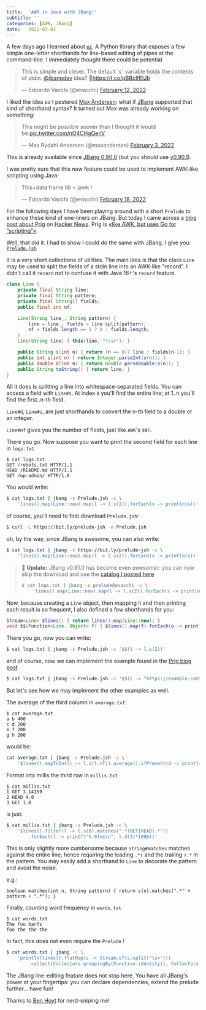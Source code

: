 ```yaml
---
title:  'AWK in Java with JBang!'
subtitle: ''
categories: [AWK, JBang]
date:   2022-03-01
---
```


A few days ago I learned about [`pz`](https://github.com/CZ-NIC/pz). A Python library that exposes a few simple one-letter shorthands for line-based editing of pipes at the command-line. I immediately thought there could be potential.

<blockquote class="twitter-tweet"><p lang="en" dir="ltr">This is simple and clever. The default `s` variable holds the contents of stdin. <a href="https://twitter.com/jbangdev?ref_src=twsrc%5Etfw">@jbangdev</a> idea? 🤔<a href="https://t.co/pBBcIfEIJb">https://t.co/pBBcIfEIJb</a></p>&mdash; Edoardo Vacchi (@evacchi) <a href="https://twitter.com/evacchi/status/1492559555292766219?ref_src=twsrc%5Etfw">February 12, 2022</a></blockquote> <script async src="https://platform.twitter.com/widgets.js" charset="utf-8"></script>

I liked the idea so I pestered [Max Andersen](https://twitter.com/maxandersen): what if [JBang](https://jbang.dev) supported that kind of shorthand syntax? It turned out Max was already working on something:

<blockquote class="twitter-tweet"><p lang="en" dir="ltr">This might be possible sooner than I thought it would be.<a href="https://t.co/nO4CHgQenV">pic.twitter.com/nO4CHgQenV</a></p>&mdash; Max Rydahl Andersen (@maxandersen) <a href="https://twitter.com/maxandersen/status/1489214081127043075?ref_src=twsrc%5Etfw">February 3, 2022</a></blockquote> <script async src="https://platform.twitter.com/widgets.js" charset="utf-8"></script>


This is already available since [JBang 0.90.0](https://github.com/jbangdev/jbang/releases/tag/v0.90.0) (but you should use [v0.90.1](https://github.com/jbangdev/jbang/releases/tag/v0.90.1)).


I was pretty sure that this new feature could be used to implement AWK-like scripting using Java:

<blockquote class="twitter-tweet"><p lang="en" dir="ltr">This+data frame lib = jawk !</p>&mdash; Edoardo Vacchi (@evacchi) <a href="https://twitter.com/evacchi/status/1494603353468383234?ref_src=twsrc%5Etfw">February 18, 2022</a></blockquote> <script async src="https://platform.twitter.com/widgets.js" charset="utf-8"></script>

For the following days I have been playing around with a short `Prelude` to enhance these kind of one-liners on JBang. But today I came across a [blog post about Prig](https://benhoyt.com/writings/prig/) on [Hacker News](https://news.ycombinator.com/item?id=30498735). Prig is [«like AWK, but uses Go for “scripting”»](https://benhoyt.com/writings/prig/).

Well, that did it. I had to show I could do the same with JBang. I give you: [`Prelude.jsh`](https://gist.githubusercontent.com/evacchi/7fb37056d92f72ae88157adcbb2f6bea/raw/8cdef074fe8184e8ed964c177c5cb835c863d1d5/Prelude.jsh)

It is a very short collections of utilities. The main idea is that the class `Line` may be used to split the fields of a stdin line into an AWK-like "record". I didn't call it `record` not to confuse it with Java 16+'s `record` feature.

```java
class Line {
    private final String line;
    private final String pattern;
    private final String[] fields; 
    public final int nf;

    Line(String line_, String pattern) {
        line = line_; fields = line.split(pattern); 
        nf = fields.length == 1 ? 0 : fields.length;
    }
    Line(String line) { this(line, "\\s+"); }

    public String s(int n) { return (n == 0)? line : fields[n-1]; }
    public int i(int n) { return Integer.parseInt(s(n)); }
    public double d(int n) { return Double.parseDouble(s(n)); }
    public String toString() { return line; }
}
```

All it does is splitting a line into whitespace-separated fields. You can access a field with
`Line#s`. At index `0` you'll find the entire line; at 1..n you'll find the first..n-th field.

`Line#d`, `Line#i`, are just shorthands to convert the n-th field to a double or an integer.

`Line#nf` gives you the number of fields, just like `AWK`'s `$NF`.

There you go. Now suppose you want to print the second field for each line in `logs.txt`

```
$ cat logs.txt
GET /robots.txt HTTP/1.1
HEAD /README.md HTTP/1.1
GET /wp-admin/ HTTP/1.0
```

You would write:

```sh
$ cat logs.txt | jbang -s Prelude.jsh -c \
    'lines().map(Line::new).map(l -> l.s(2)).forEach(s -> println(s))'
```

of course, you'll need to first download `Prelude.jsh`:

```sh
$ curl -L https://bit.ly/prelude-jsh -o Prelude.jsh
```

oh, by the way, since JBang is awesome, you can also write:

```sh
$ cat logs.txt | jbang -s https://bit.ly/prelude-jsh -c \
    'lines().map(Line::new).map(l -> l.s(2)).forEach(s -> println(s))'
```

> 🚨 **Update:** JBang v0.91.0 has become even *awesomer*: you can now skip the download and use the [catalog I posted here](https://github.com/evacchi/jbang-catalog)
> 
> ```sh
> $ cat logs.txt | jbang -s prelude@evacchi -c \
>     'lines().map(Line::new).map(l -> l.s(2)).forEach(s -> println(s))'
> ```

Now, because creating a `Line` object, then mapping it and then printing each result is so frequent, I also defined a few shorthands for you:

```java
Stream<Line> $lines() { return lines().map(Line::new); }
void $$(Function<Line, Object> f) { $lines().map(f).forEach(o -> println(o)); }
```

There you go, now you can write:

```sh
$ cat logs.txt | jbang -s Prelude.jsh -c '$$(l -> l.s(2))'
```

and of course, now we can implement the example found in the [Prig blog post](https://benhoyt.com/writings/prig/)

```sh
$ cat logs.txt | jbang -s Prelude.jsh -c '$$(l -> "https://example.com" + l.s(2))'
```

But let's see how we may implement the other examples as well.

The average of the third column in `average.txt`:

```
$ cat average.txt
a b 400
c d 200
e f 200
g h 200
```

would be:

```sh
cat average.txt | jbang -s Prelude.jsh -c \
    '$lines().mapToInt(l -> l.i(l.nf)).average().ifPresent(d -> println(d))'
```

Format into millis the third row in `millis.txt`

```
$ cat millis.txt
1 GET 3.14159
2 HEAD 4.0
3 GET 1.0
```

is just:

```sh
$ cat millis.txt | jbang -s Prelude.jsh -c \
    '$lines().filter(l -> l.s(0).matches(".*(GET|HEAD).*"))
        .forEach(l -> printf("%.0fms\n", l.d(3)*1000))'
```

This is only slightly more cumbersome because `String#matches` matches against the entire line; hence requiring the leading `.*(` and the trailing `).*` in the pattern. You may easily add a shorthand to `Line` to decorate the pattern and avoid the noise.

e.g.:

```
boolean matches(int n, String pattern) { return s(n).matches(".*" + pattern + ".*"); }
```

Finally, counting word frequency in `words.txt`

```
$ cat words.txt 
The foo barfs
foo the the the
```

In fact, this does not even require the `Prelude` !

```sh
$ cat words.txt | jbang -c \
    'println(lines().flatMap(s -> Stream.of(s.split("\s+")))
        .collect(Collectors.groupingBy(Function.identity(), Collectors.counting())))'
```

The JBang line-editing feature does not stop here. You have all JBang's power at your fingertips: you can declare dependencies, extend the prelude further... have fun!

Thanks to [Ben Hoyt](https://benhoyt.com/writings/prig/) for nerd-sniping me!
